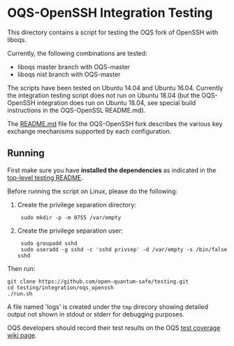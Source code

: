 OQS-OpenSSH Integration Testing
===============================

This directory contains a script for testing the OQS fork of OpenSSH with liboqs.

Currently, the following combinations are tested:

- liboqs master branch with OQS-master
- liboqs nist branch with OQS-master

The scripts have been tested on Ubuntu 14.04 and Ubuntu 16.04.  Currently the integration testing script does not run on Ubuntu 18.04 (but the OQS-OpenSSH integration does run on Ubuntu 18.04, see special build instructions in the OQS-OpenSSL README.md).

The [README.md](https://github.com/open-quantum-safe/openssh-portable/blob/OQS-master/README.md) file for the OQS-OpenSSH fork describes the various key exchange mechanisms supported by each configuration.

Running
-------

First make sure you have **installed the dependencies** as indicated in the [top-level testing README](https://github.com/open-quantum-safe/testing/blob/master/README.md).

Before running the script on Linux, please do the following:

1. Create the privilege separation directory:

		sudo mkdir -p -m 0755 /var/empty

2. Create the privilege separation user:

		sudo groupadd sshd
		sudo useradd -g sshd -c 'sshd privsep' -d /var/empty -s /bin/false sshd

Then run:

	git clone https://github.com/open-quantum-safe/testing.git
	cd testing/integration/oqs_openssh
	./run.sh

A file named 'logs' is created under the `tmp` direcory showing detailed output not shown in stdout or stderr for debugging purposes.  

OQS developers should record their test results on the OQS [test coverage wiki page](https://github.com/open-quantum-safe/testing/wiki/Configurations-test-coverage).
